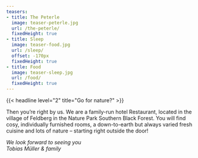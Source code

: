```yaml
---
teasers:
- title: The Peterle
  image: teaser-peterle.jpg
  url: /the-peterle/
  fixedHeight: true
- title: Sleep
  image: teaser-food.jpg
  url: /sleep/
  offset: -170px
  fixedHeight: true
- title: Food
  image: teaser-sleep.jpg
  url: /food/
  fixedHeight: true
---
```


{{< headline level="2" title="Go for nature?" >}}

Then you’re right by us. We are a family-run hotel Restaurant, located in the village of Feldberg in the Nature Park Southern Black Forest. You will find cosy, individually furnished rooms, a down-to-earth but always varied fresh cuisine and lots of nature – starting right outside the door!

*We look forward to seeing you*  
*Tobias Müller & family*
